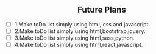 <h2 align="center"> Future Plans </h2>

- [ ] 1.Make toDo list simply using html, css and javascript.
- [ ] 2.Make toDo list simply using html,bootstrap,jquery.
- [ ] 3.Make toDo list simply using html,sass,python.
- [ ] 4.Make toDo list simply using html,react,javascript.
